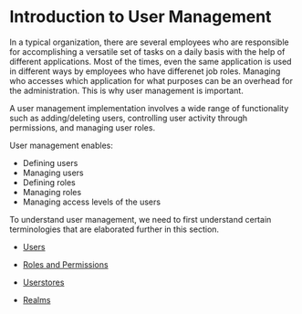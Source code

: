 # Introduction to User Management 

In a typical organization, there are several employees who are responsible for accomplishing a versatile set of tasks on a daily basis with the help of different applications. Most of the times, even the same application is used in different ways by employees who have differenet job roles. Managing who accesses which application for what purposes can be an overhead for the administration. This is why user management is important. 

A user management implementation involves a wide range of functionality such as adding/deleting users, controlling user activity through permissions, and managing user roles. 

User management enables: 

- Defining users
- Managing users 
- Defining roles 
- Managing roles
- Managing access levels of the users


To understand user management, we need to first understand certain terminologies that are elaborated further in this section. 

- [Users](../users)

- [Roles and Permissions](../roles-and-permissions)

- [Userstores](../userstores)

- [Realms](../realm)

